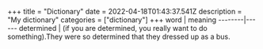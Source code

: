 +++
title = "Dictionary"
date = 2022-04-18T01:43:37.541Z
description = "My dictionary"
categories = ["dictionary"]
+++
   word | meaning
--------|------
determined | (if you are determined, you really want to do something).They were so determined that they dressed up as a bus.
